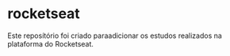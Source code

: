 # rocketseat

Este reposítório foi criado paraadicionar os estudos realizados na plataforma do Rocketseat.
